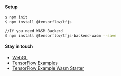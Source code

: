 #### Setup

```bash
$ npm init
$ npm install @tensorflow/tfjs

//If you need WASM Backend
$ npm install @tensorflow/tfjs-backend-wasm --save

```

#### Stay in touch
-  [WebGL](https://get.webgl.org/)
-  [TensorFlow Examples](https://github.com/tensorflow/tfjs)
-  [TensorFlow Example Wasm Starter](https://github.com/tensorflow/tfjs/tree/master/tfjs-backend-wasm/starter)


